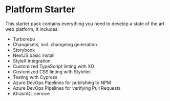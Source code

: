 # Platform Starter

This starter pack contains everything you need to develop a state of the art web platform, It includes:

- Turborepo
- Changesets, incl. changelog generation
- Storybook
- NextJS basic install
- StyleX integration
- Customized TypeScript linting with XO
- Customized CSS linting with Stylelint
- Testing with Cypress
- Azure DevOps Pipelines for publishing to NPM
- Azure DevOps Pipelines for verifying Pull Requests
- iGraohQL service